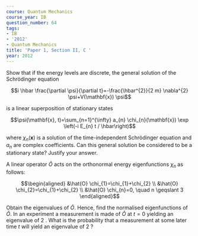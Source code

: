 ```yaml
---
course: Quantum Mechanics
course_year: IB
question_number: 64
tags:
- IB
- '2012'
- Quantum Mechanics
title: 'Paper 1, Section II, C '
year: 2012
---
```




Show that if the energy levels are discrete, the general solution of the Schrödinger equation

$$i \hbar \frac{\partial \psi}{\partial t}=-\frac{\hbar^{2}}{2 m} \nabla^{2} \psi+V(\mathbf{x}) \psi$$

is a linear superposition of stationary states

$$\psi(\mathbf{x}, t)=\sum_{n=1}^{\infty} a_{n} \chi_{n}(\mathbf{x}) \exp \left(-i E_{n} t / \hbar\right)$$

where $\chi_{n}(\mathbf{x})$ is a solution of the time-independent Schrödinger equation and $a_{n}$ are complex coefficients. Can this general solution be considered to be a stationary state? Justify your answer.

A linear operator $\hat{O}$ acts on the orthonormal energy eigenfunctions $\chi_{n}$ as follows:

$$\begin{aligned}
&\hat{O} \chi_{1}=\chi_{1}+\chi_{2} \\
&\hat{O} \chi_{2}=\chi_{1}+\chi_{2} \\
&\hat{O} \chi_{n}=0, \quad n \geqslant 3
\end{aligned}$$

Obtain the eigenvalues of $\hat{O}$. Hence, find the normalised eigenfunctions of $\hat{O}$. In an experiment a measurement is made of $\hat{O}$ at $t=0$ yielding an eigenvalue of 2 . What is the probability that a measurement at some later time $t$ will yield an eigenvalue of 2 ?